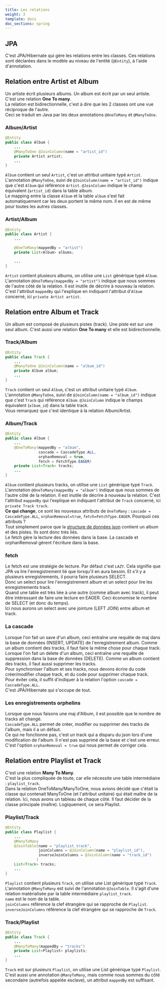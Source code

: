 ```yaml
---
title: Les relations  
weight: 3
template: docs
doc_sections: spring
---
```


## JPA

C'est JPA/Hibernate qui gère les relations entre les classes.
Ces relations sont déclarées dans le modèle au niveau de l'entité (`@Entity`), à l'aide d'annotation.

## Relation entre Artist et Album

Un artiste écrit plusieurs albums. Un album est écrit par un seul artiste.
C'est une relation **One To many**.  
La relation est bidirectionnelle, c'est à dire que les 2 classes ont une vue réciproque de l'autre.  
Ceci se traduit en Java par les deux annotations `@OneToMany` et `@ManyToOne`.  

### Album/Artist

```java
@Entity
public class Album {
    ...
    @ManyToOne @JoinColumn(name = "artist_id")
    private Artist artist;
    ...
}
```

`Album` contient un seul `Artist`, c'est un attribut unitaire typé `Artist`.  
L'annotation `@ManyToOne`, suivi de `@JoinColumn(name = "artist_id")` indique que c'est `Album` qui référence `Artist`.
`@JoinColumn` indique le champ équivalent (`artist_id`) dans la table album.  
Le mapping entre la classe `Album` et la table `album` s'est fait automatiquement car les deux portent le même nom.
Il en est de même pour toutes les autres classes.  

### Artist/Album

```java
@Entity
public class Artist {
    ...

    @OneToMany(mappedBy = "artist")
    private List<Album> albums;

    ...
}
```

`Artist` contient plusieurs albums, on utilise une `List` générique typé `Album`.  
L'annotation `@OneToMany(mappedBy = "artist")` indique que nous sommes de l'autre côté de la relation.
Il est inutile de décrire à nouveau la relation.
C'est l'attribut `mappedBy` qui l'explique en indiquant l'attribut d'`Album` concerné, ici `private Artist artist`.

## Relation entre Album et Track

Un album est composé de plusieurs pistes (track). Une piste est sur une seul album.
C'est aussi une relation **One To many** et elle est bidirectionnelle.

### Track/Album

```java
@Entity
public class Track {
    ...
    @ManyToOne @JoinColumn(name = "album_id")
    private Album album;
    ...
}
```

`Track` contient un seul `Album`, c'est un attribut unitaire typé `Album`.  
L'annotation `@ManyToOne`, suivi de `@JoinColumn(name = "album_id")` indique que c'est `Track` qui référence `Album`.
`@JoinColumn` indique le champs équivalent (`album_id`) dans la table track.  
Vous remarquez que c'est identique à la relation Album/Artist.

### Album/Track

```java
@Entity
public class Album {
    ...
    @OneToMany(mappedBy = "album",
               cascade = CascadeType.ALL,
               orphanRemoval = true,
               fetch = FetchType.EAGER)
    private List<Track> tracks;
    ...
}
```

`Album` contient plusieurs tracks, on utilise une `List` générique typé `Track`.  
L'annotation `@OneToMany(mappedBy = "album")` indique que nous sommes de l'autre côté de la relation.
Il est inutile de décrire à nouveau la relation.
C'est l'attribut `mappedBy` qui l'explique en indiquant l'attribut de `Track` concerné, ici `private Track track`.  
**Ce qui change**, ce sont les nouveaux attributs de `OneToMany` : `cascade = CascadeType.ALL`, `orphanRemoval=true`, `fetch=FetchType.EAGER`.
Pourquoi ces attributs ?  
Tout simplement parce que la [structure de données json](../donnees#album) contient un album et des pistes. Ils sont donc très liés.  
Le fetch gère la lecture des données dans la base.
La cascade et orphanRemoval gèrent l'écriture dans la base.

### fetch

Le fetch est une stratégie de lecture. Par défaut c'est `LAZY`.
Cela signifie que JPA va lire l'enregistrement lié que lorsqu'il en aura besoin.
Et s'il y a plusieurs enregistrements, il pourra faire plusieurs SELECT.  
Donc un select pour lire l'enregistrement album et un select pour lire les enregistrements track.  
Quand une table est très liée à une autre (comme album avec track), il peut être intéressant de faire une lecture en EAGER.
Ceci économise le nombre de SELECT (et donc du temps).  
Ici nous aurons un select avec une jointure (LEFT JOIN) entre album et track.

### La cascade

Lorsque l'on fait un save d'un album, ceci entraîne une requête de maj dans la base de données (INSERT, UPDATE) de l'enregistrement album.
Comme un album contient des tracks, il faut faire la même chose pour chaque track.  
Lorsque l'on fait un delete d'un album, ceci entraîne une requête de suppression dans la base de données (DELETE).
Comme un album contient des tracks, il faut aussi supprimer les tracks.  
Pour synchroniser l'album et ses tracks, nous devons écrire du code créer/modifier chaque track, et du code pour supprimer chaque track.  
Pour éviter cela, il suffit d'indiquer à la relation l'option `cascade = CascadeType.ALL`.  
C'est JPA/Hibernate qui s'occupe de tout.

### Les enregistrements orphelins

Lorsque que nous faisons une maj d'Album, il est possible que le nombre de tracks ait changé.  
`CascadeType.ALL` permet de créer, modifier ou supprimer des tracks de l'album, mais il a un défaut.  
Ce qui ne fonctionne pas, c'est un track qui a disparu du json lors d'une modification de l'album.
Il n'est pas supprimé de la base et c'est une erreur.  
C'est l'option `orphanRemoval = true` qui nous permet de corriger cela.

## Relation entre Playlist et Track

C'est une relation **Many To Many**.  
C'est la plus compliquée de toute, car elle nécessite une table intermédiaire : `playlist_track`.  
Dans la relation OneToMany/ManyToOne, nous avions décidé que c'était la classe qui contenait ManyToOne (et l'attribut unitaire) qui était maître de la relation.
Ici, nous avons un tableau de chaque côté. Il faut décider de la classe principale (maître). Logiquement, ce sera Playlist.

### Playlist/Track

```java
@Entity
public class Playlist {
    ...
    @ManyToMany
    @JoinTable(name = "playlist_track",
               joinColumns = @JoinColumn(name = "playlist_id"),
               inverseJoinColumns = @JoinColumn(name = "track_id")
              )
    List<Track> tracks;
    ...
}
```

`Playlist` contient plusieurs `Track`, on utilise une List générique typé `Track`.  
L'annotation `@ManyToMany` est suivi de l'annotation `@JoinTable`.
Il s'agit d'une relation matérialisée par la table intermédiaire `playlist_track`.  
`name` est le nom de la table.  
`joinColumns` référence la clef étrangère qui se rapproche de `Playlist`.  
`inverseJoinColumns` référence la clef étrangère qui se rapproche de `Track`.

### Track/Playlist

```java
@Entity
public class Track {
    ...
    @ManyToMany(mappedBy = "tracks")
    private List<Playlist> playlists;
    ...
}
```

`Track` est sur plusieurs `Playlist`, on utilise une List générique typé `Playlist`.  
C'est aussi une annotation `@ManyToMany`, mais comme nous sommes du côté secondaire (autrefois appelée esclave), un attribut `mappedBy` est suffisant.
